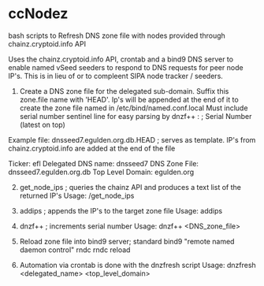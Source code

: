 # ccNodez

bash scripts to Refresh DNS zone file with nodes provided through chainz.cryptoid.info API

Uses the chainz.cryptoid.info API, crontab and a bind9 DNS server 
 to enable named vSeed seeders to respond to DNS requests for peer node IP's.
 	This is in lieu of or to compleent SIPA node tracker / seeders.

1. Create a DNS zone file for the delegated sub-domain. Suffix this zone.file name with 'HEAD'.
Ip's will be appended at the end of it to create the zone file named in /etc/bind/named.conf.local
Must include serial number sentinel line for easy parsing by dnzf++ :
                ; Serial Number (latest on top)

Example file:  dnsseed7.egulden.org.db.HEAD  ; serves as template.  IP's from chainz.cryptoid.info are added at the end of the file
						     
Ticker:		  	efl
Delegated DNS name:   	dnsseed7
DNS Zone File:		dnsseed7.egulden.org.db
Top Level Domain:	egulden.org

2. get_node_ips <ticker>   ; queries the chainz API and produces a text list of the returned IP's
	Usage: /get_node_ips <ticker> 

3. addips 		   ; appends the IP's to the target zone file
	Usage: addips <IP address list file> <Delegated DNS name> <DNS zone file>

4. dnzf++ 		   ; increments serial number
	Usage: dnzf++ <DNS_zone_file> 

5. Reload zone file into bind9 server; standard bind9 "remote named daemon control" rndc
        rndc reload

6. Automation via crontab is done with the dnzfresh script
	Usage: dnzfresh <delegated_name> <top_level_domain> <ticker>
